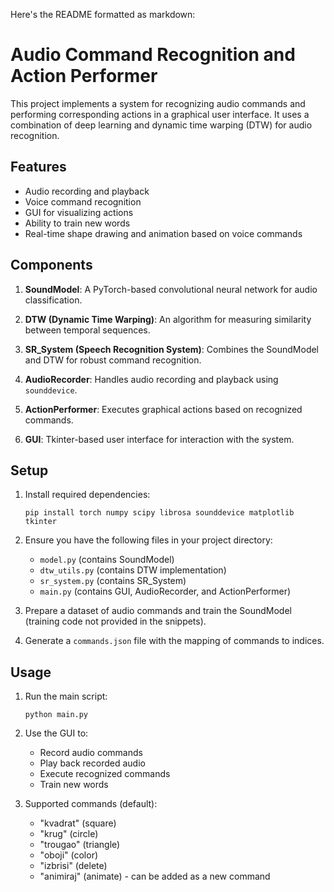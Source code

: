 Here's the README formatted as markdown:

# Audio Command Recognition and Action Performer

This project implements a system for recognizing audio commands and performing corresponding actions in a graphical user interface. It uses a combination of deep learning and dynamic time warping (DTW) for audio recognition.

## Features

- Audio recording and playback
- Voice command recognition
- GUI for visualizing actions
- Ability to train new words
- Real-time shape drawing and animation based on voice commands

## Components

1. **SoundModel**: A PyTorch-based convolutional neural network for audio classification.

2. **DTW (Dynamic Time Warping)**: An algorithm for measuring similarity between temporal sequences.

3. **SR_System (Speech Recognition System)**: Combines the SoundModel and DTW for robust command recognition.

4. **AudioRecorder**: Handles audio recording and playback using `sounddevice`.

5. **ActionPerformer**: Executes graphical actions based on recognized commands.

6. **GUI**: Tkinter-based user interface for interaction with the system.

## Setup

1. Install required dependencies:
   ```
   pip install torch numpy scipy librosa sounddevice matplotlib tkinter
   ```

2. Ensure you have the following files in your project directory:
   - `model.py` (contains SoundModel)
   - `dtw_utils.py` (contains DTW implementation)
   - `sr_system.py` (contains SR_System)
   - `main.py` (contains GUI, AudioRecorder, and ActionPerformer)

3. Prepare a dataset of audio commands and train the SoundModel (training code not provided in the snippets).

4. Generate a `commands.json` file with the mapping of commands to indices.

## Usage

1. Run the main script:
   ```
   python main.py
   ```

2. Use the GUI to:
   - Record audio commands
   - Play back recorded audio
   - Execute recognized commands
   - Train new words

3. Supported commands (default):
   - "kvadrat" (square)
   - "krug" (circle)
   - "trougao" (triangle)
   - "oboji" (color)
   - "izbrisi" (delete)
   - "animiraj" (animate) - can be added as a new command
